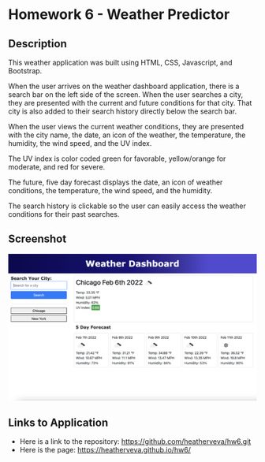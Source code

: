 # Homework 6 - Weather Predictor

## Description

This weather application was built using HTML, CSS, Javascript, and Bootstrap.

When the user arrives on the weather dashboard application, there is a search bar on the left side of the screen. When the user searches a city, they are presented with the current and future conditions for that city. That city is also added to their search history directly below the search bar.

When the user views the current weather conditions, they are presented with the city name, the date, an icon of the weather, the temperature, the humidity, the wind speed, and the UV index.

The UV index is color coded green for favorable, yellow/orange for moderate, and red for severe.

The future, five day forecast displays the date, an icon of weather conditions, the temperature, the wind speed, and the humidity.

The search history is clickable so the user can easily access the weather conditions for their past searches.

## Screenshot

![This is a screenshot of the weather dashboard application. It shows a gradient blue header with the title "Weather Dashboard". It also displays the current weather in a large card and the five day forecast in smaller cards underneath. The search bar is on the left side of the screen with the clickable search history underneath.](assets/weatherscreenshot.png)

## Links to Application

- Here is a link to the repository: https://github.com/heatherveva/hw6.git
- Here is the page: https://heatherveva.github.io/hw6/
